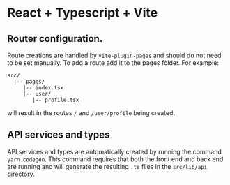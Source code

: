 # React + Typescript + Vite

## Router configuration.
Route creations are handled by `vite-plugin-pages` and should do not need to be
set manually.
To add a route add it to the pages folder. For example:
```
src/
  |-- pages/
     |-- index.tsx
     |-- user/
        |-- profile.tsx
```
will result in the routes `/` and `/user/profile` being created.

## API services and types
API services and types are automatically created by running the command 
`yarn codegen`. This command requires that both the front end and back end
are running and will generate the resulting `.ts` files in the `src/lib/api`
directory.
